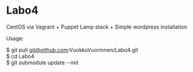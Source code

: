 Labo4
=====

CentOS via Vagrant + Puppet Lamp stack + Simple wordpress installation

Usage:

$ git pull git@github.com:VuokkoVuorinnen/Labo4.git <br />
$ cd Labo4 <br />
$ git submodule update --init
